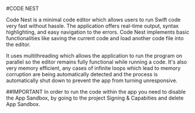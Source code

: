 #CODE NEST

Code Nest is a minimal code editor which allows users to run Swift code very fast without hassle.
The application offers real-time output, syntax highlighting, and easy navigation to the errors.
Code Nest implements basic functionalities like saving the current code and load another code file into the editor.

It uses multithreading which allows the application to run the program on parallel so the editor remains fully functional while running a code. 
It's also very memory efficient, any cases of infinite loops which lead to memory corruption are being automatically detected and the process is automatically shut down to prevent
the app from turning unresponsive. 


##IMPORTANT
In order to run the code within the app you need to disable the App Sandbox, by going to the project Signing & Capabities and delete App Sandbox.
